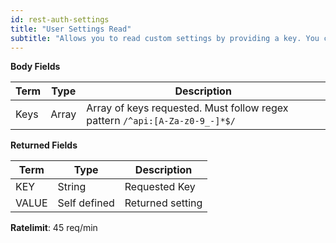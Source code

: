 ```yaml
---
id: rest-auth-settings
title: "User Settings Read"
subtitle: "Allows you to read custom settings by providing a key. You can set or adjust these settings using the [User Settings Write](https://docs.bitfinex.com/reference#user-settings-set) endpoint."
---
```


**Body Fields**

Term | Type | Description
-- | -- | --
Keys  |   Array  |   Array of keys requested. Must follow regex pattern `/^api:[A-Za-z0-9_-]*$/`

**Returned Fields**

Term | Type | Description
-- | -- | --
KEY  |   String  |   Requested Key
VALUE | Self defined | Returned setting

**Ratelimit**: 45 req/min
